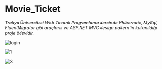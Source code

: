 # Movie_Ticket

_Trakya Üniversitesi Web Tabanlı Programlama dersinde Nhibernate, MySql, FluentMigrator gibi araçların ve ASP.NET MVC design pattern'in kullanıldığı proje ödevidir._


![login](https://user-images.githubusercontent.com/13876601/59803633-b5b93480-92f4-11e9-948e-b0cf014e2f05.PNG)

![1](https://user-images.githubusercontent.com/13876601/59804122-1a28c380-92f6-11e9-8338-022b46030e9b.PNG)


![3](https://user-images.githubusercontent.com/13876601/59805242-6d504580-92f9-11e9-9543-37a798bd8017.PNG)
